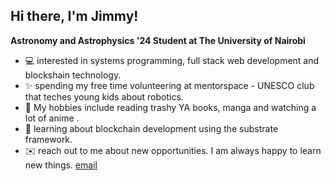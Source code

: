 ## Hi there, I'm Jimmy! 

**Astronomy and Astrophysics '24 Student at The University of Nairobi**

- 💻 interested in systems programming, full stack web development and blockshain technology.
- ✨ spending my free time volunteering at mentorspace - UNESCO club that teches young kids about robotics.
- 📖 My hobbies include reading trashy YA books, manga and watching a lot of anime .
- 🌱 learning about blockchain development using the substrate framework.
- ✉️ reach out to me about new opportunities. I am always happy to learn new things. [email](mailto:jimmyimpulse@outlook.com)



